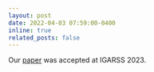 ```yaml
---
layout: post
date: 2022-04-03 07:59:00-0400
inline: true
related_posts: false
---
```


Our <a href="https://arxiv.org/abs/2302.11494">paper</a> was accepted at IGARSS 2023.
